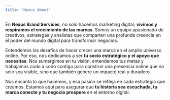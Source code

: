 ```yaml
---
title: "Nexus About"
---
```


En **Nexus Brand Services**, no solo hacemos marketing digital; **vivimos y respiramos el crecimiento de las marcas**. Somos un equipo apasionado de creativos, estrategas y analistas que comparten una profunda creencia en el poder del mundo digital para transformar negocios.

Entendemos los desafíos de hacer crecer una marca en el amplio universo online. Por eso, nos dedicamos a ser **tu socio estratégico y el apoyo que necesitas**. Nos sumergimos en tu visión, entendemos tus metas y trabajamos codo a codo contigo para construir una presencia online que no solo sea visible, sino que también genere un impacto real y duradero.

Nos encanta lo que hacemos, y esa pasión se refleja en cada estrategia que creamos. Estamos aquí para asegurar que **tu historia sea escuchada, tu marca conecte y tu negocio prospere** en el entorno digital.
